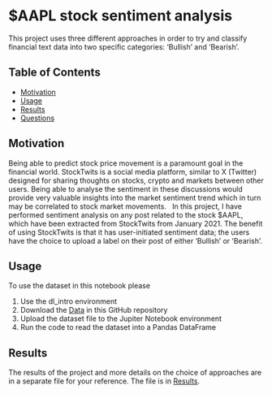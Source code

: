 # $AAPL stock sentiment analysis

This project uses three different approaches in order to try and classify financial text data into two specific categories: ‘Bullish’ and ‘Bearish’. 

## Table of Contents
- [Motivation](#motivation)
- [Usage](#usage)
- [Results](#results)
- [Questions](#questions)


## Motivation <a name=“motivation”></a>
Being able to predict stock price movement is a paramount goal in the financial world. StockTwits is a social media platform, similar to X (Twitter) designed for sharing thoughts on stocks, crypto and markets between other users. Being able to analyse the sentiment in these discussions would provide very valuable insights into the market sentiment trend which in turn may be correlated to stock market movements. 
 
In this project, I have performed sentiment analysis on any post related to the stock $AAPL, which have been extracted from StockTwits from January 2021. The benefit of using StockTwits is that it has user-initiated sentiment data; the users have the choice to upload a label on their post of either ‘Bullish’ or ‘Bearish’. 

## Usage <a name=“usage”></a>
To use the dataset in this notebook please
1. Use the dl_intro environment
2. Download the [Data](AAPL_2021.csv) in this GitHub repository
3. Upload the dataset file to the Jupiter Notebook environment 
4. Run the code to read the dataset into a Pandas DataFrame

## Results <a name=“results”></a>
The results of the project and more details on the choice of approaches are in a separate file for your reference. The file is in [Results](Results.md).
